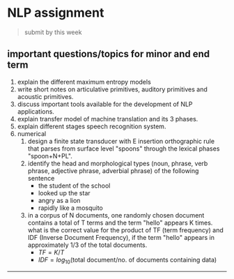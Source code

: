 # NLP assignment
>submit by this week
## important questions/topics for minor and end term
1. explain the different maximum entropy models
2. write short notes on articulative primitives, auditory primitives and acoustic primitives.
3. discuss important tools available for the development of NLP applications.
4. explain transfer model of machine translation and its 3 phases.
5. explain different stages speech recognition system.
6. numerical
	1. design a finite state transducer with E insertion orthographic rule that parses from surface level "spoons" through the lexical phases "spoon+N+PL".
	2. identify the head and morphological types (noun, phrase, verb phrase, adjective phrase, adverbial phrase) of the following sentence
		- the student of the school
		- looked up the star
		- angry as a lion
		- rapidly like a mosquito
	3. in a corpus of N documents, one randomly chosen document contains a total of T terms and the term "hello" appears K times. what is the correct value for the product of TF (term frequency) and IDF (Inverse Document Frequency), if the term "hello" appears in approximately 1/3 of the total documents.
		- $TF = K/T$ 
		- $IDF = log_{10}(\text{total document} / \text{no. of documents containing data})$ 

---
